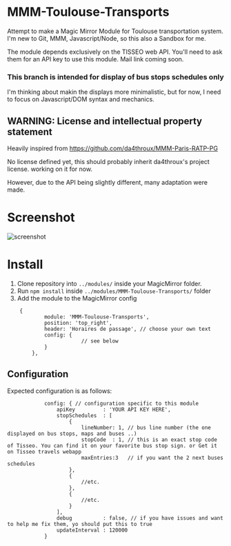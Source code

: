 # MMM-Toulouse-Transports
Attempt to make a Magic Mirror Module for Toulouse transportation system.
I'm new to Git, MMM, Javascript/Node, so this also a Sandbox for me.

The module depends exclusively on the TISSEO web API.
You'll need to ask them for an API key to use this module. Mail link coming soon.

### This branch is intended for display of bus stops schedules only

I'm thinking about makin the displays more minimalistic, but for now, I need to focus on Javascript/DOM syntax and mechanics.

## WARNING: License and intellectual property statement

Heavily inspired from https://github.com/da4throux/MMM-Paris-RATP-PG

No license defined yet, this should probably inherit da4throux's project license.
working on it for now.

However, due to the API being slightly different, many adaptation were made.

# Screenshot
![screenshot](https://github.com/Telomere31/MMM-Toulouse-Transports/blob/master/bus_schedules.png)

# Install

1. Clone repository into `../modules/` inside your MagicMirror folder.
2. Run `npm install` inside `../modules/MMM-Toulouse-Transports/` folder
3. Add the module to the MagicMirror config
```
	{
	        module: 'MMM-Toulouse-Transports',
	        position: 'top_right',
	        header: 'Horaires de passage', // choose your own text
	        config: {
                        // see below
	        }
    	},
```

## Configuration
Expected configuration is as follows:

```
            config: { // configuration specific to this module
                apiKey         : 'YOUR API KEY HERE',
                stopSchedules  : [
                    {
                        lineNumber: 1, // bus line number (the one displayed on bus stops, maps and buses ..)
                        stopCode  : 1, // this is an exact stop code of Tisseo. You can find it on your favorite bus stop sign. or Get it on Tisseo travels webapp
                        maxEntries:3   // if you want the 2 next buses schedules
                    },
                    {
                        //etc.
                    },
                    {
                        //etc.
                    }
                ],
                debug          : false, // if you have issues and want to help me fix them, yo should put this to true
                updateInterval : 120000
            }
```
